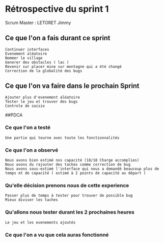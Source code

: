 # Rétrospective du sprint 1

Scrum Master : LETORET Jimmy

## Ce que l'on a fais durant ce sprint 
	Continuer interfaces
	Evenement aléatoire
	Nommer le village
	Generer des obstacles ( lac )
	Revenir sur placer mine sur montagne qui a été changé
	Correction de la globalité des bugs
## Ce que l'on va faire dans le prochain Sprint
	Ajouter plus d'evenement aléatoire
	Tester le jeu et trouver des bugs
	Controle de saisie	
	
##PDCA

### Ce que l'on a testé 
	Une partie qui tourne avec toute les fonctionnalités
	
	
### Ce que l'on a observé 
	Nous avons bien estimé nos capacité (18/18 Charge accomplies)
	Nous avons du rajouter des taches comme correction de bug	
	Nous avons sous-estimé l'interface qui nous a demandé beaucoup plus de temps et de capacité ( estimé à 2 points de capacité au départ )
### Qu'elle décision prenons nous de cette experience 
	Passer plus de temps à tester pour trouver de possible bug
	Mieux diviser les taches
	 
### Qu'allons nous tester durant les 2 prochaines heures 
	Le jeu et les evenements ajoutés
### Ce que l'on a vu que cela auras fonctionné 
	